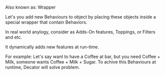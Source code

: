 Also known as: Wrapper

Let's you add new Behaviours to object by placing these objects inside a special wrapper that contain Behaviors.

In real world anylogy, consider as Adds-On features, Toppings, or Filters and etc. 

It dynamically adds new features at run-time.

For example:
Let's say want to have a Coffee at bar, but you need Coffee + Milk, someone wants Coffee + Milk + Sugar. To achive this Behaviours
at runtime, Decator will solve problem.
